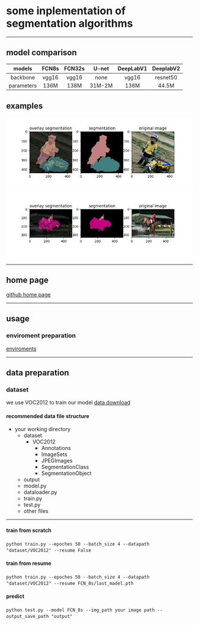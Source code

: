 # some inplementation of segmentation algorithms

---
## model comparison
| models | FCN8s | FCN32s | U-net | DeepLabV1 | DeeplabV2 |
| :----: | :---: | :----: | :---: | :-------: | :-------: |
| backbone | vgg16 | vgg16 | none | vgg16 | resnet50 |
| parameters | 136M | 138M | 31M-2M | 136M | 44.5M |

## examples
![1](output/2007_000733.jpg)
![2](output/2007_000392.jpg)

---
## home page
[github home page](https://github.com/dashboard)

---
## usage
### enviroment preparation
[enviroments](https://github.com/jhz6353/segmentation-algorithms/edit/main/requirements.txt)

---
## data preparation
### dataset
we use VOC2012 to train our model
[data download](https://github.com/dataset-ninja/pascal-voc-2012/blob/main/DOWNLOAD.md)
#### recommended data file structure
- your working directory<br/>
  - dataset
    - VOC2012  
      - Annotations  
      - ImageSets  
      - JPEGImages  
      - SegmentationClass  
      - SegmentationObject
  - output
  - model.py
  - dataloader.py
  - train.py
  - test.py
  - other files

---
#### train from scratch
`python train.py --epoches 50 --batch_size 4 --datapath "dataset/VOC2012" --resume False`
#### train from resume
`python train.py --epoches 50 --batch_size 4 --datapath "dataset/VOC2012" --resume FCN_8s/last_madel.pth`
#### predict
`python test.py --model FCN_8s --img_path your image path --output_save_path "output"`
